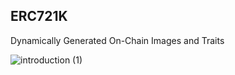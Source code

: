 ## ERC721K

Dynamically Generated On-Chain Images and Traits


![introduction (1)](https://user-images.githubusercontent.com/3408362/184867248-5ef513f6-90a5-4438-ad22-eed6f9cbf076.png)

